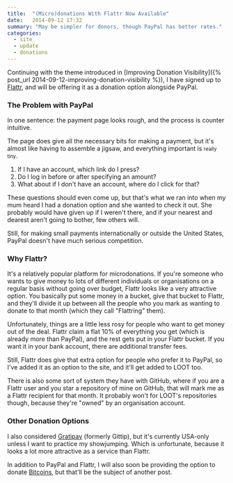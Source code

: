 ```yaml
---
title:  "(Micro)donations With Flattr Now Available"
date:   2014-09-12 17:32
summary: "May be simpler for donors, though PayPal has better rates."
categories:
  - site
  - update
  - donations
---
```


Continuing with the theme introduced in [Improving Donation Visibility]({% post_url 2014-09-12-improving-donation-visibility %}), I have signed up to [Flattr](https://flattr.com), and will be offering it as a donation option alongside PayPal.

### The Problem with PayPal

In one sentence: the payment page looks rough, and the process is counter intuitive.

The page does give all the necessary bits for making a payment, but it's almost like having to assemble a jigsaw, and everything important is <small>really tiny</small>.

1. If I have an account, which link do I press?
2. Do I log in before or after specifying an amount?
3. What about if I don't have an account, where do I click for that?

These questions should even come up, but that's what we ran into when my mum heard I had a donation option and she wanted to check it out. She probably would have given up if I weren't there, and if your nearest and dearest aren't going to bother, few others will.

Still, for making small payments internationally or outside the United States, PayPal doesn't have much serious competition.

### Why Flattr?

It's a relatively popular platform for microdonations. If you're someone who wants to give money to lots of different individuals or organisations on a regular basis without going over budget, Flattr looks like a very attractive option. You basically put some money in a bucket, give that bucket to Flattr, and they'll divide it up between all the people who you mark as wanting to donate to that month (which they call "Flattring" them).

Unfortunately, things are a little less rosy for people who want to get money out of the deal. Flattr claim a flat 10% of everything you get (which is already more than PayPal), and the rest gets put in your Flattr bucket. If you want it in your bank account, there are additional transfer fees.

Still, Flattr does give that extra option for people who prefer it to PayPal, so I've added it as an option to the site, and it'll get added to LOOT too.

There is also some sort of system they have with GitHub, where if you are a Flattr user and you star a repository of mine on GitHub, that will mark me as a Flattr recipient for that month. It probably won't for LOOT's repositories though, because they're "owned" by an organisation account.

### Other Donation Options

I also considered [Gratipay](https://gratipay.com/) (formerly Gittip), but it's currently USA-only unless I want to practice my showjumping. Which is unfortunate, because it looks a lot more attractive as a service than Flattr.

In addition to PayPal and Flattr, I will also soon be providing the option to donate [Bitcoins](https://bitcoin.org), but that'll be the subject of another post.
